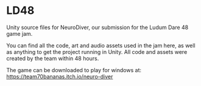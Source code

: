 # LD48

Unity source files for NeuroDiver, our submission for the Ludum Dare 48 game jam.

You can find all the code, art and audio assets used in the jam here, as well as anything to get the project running in Unity. All code and assets were created by the team within 48 hours.

The game can be downloaded to play for windows at: https://team70bananas.itch.io/neuro-diver
